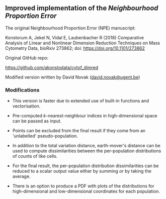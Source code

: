 ## Improved implementation of the *Neighbourhood Proportion Error*

The original Neighbourhood Proportion Error (NPE) manuscript:

Konstorum A, Jekel N, Vidal E, Laubenbacher R (2018) Comparative Analysis of Linear and Nonlinear Dimension Reduction Techniques on Mass Cytometry Data, 
bioRxiv 273862; doi: https://doi.org/10.1101/273862

Original GitHub repo:

https://github.com/akonstodata/cytof_dimred

Modified version written by David Novak (david.novak@ugent.be)

### Modifications

* This version is faster due to extended use of built-in functions and vectorisation.

* Pre-computed *k*-nearest-neighbour indices in high-dimensional space can be passed as input.

* Points can be excluded from the final result if they come from an 'unlabelled' pseudo-population.

* In addition to the total variation distance, earth-mover's distance can be used to compute dissimilarities between the per-population distributions of counts of like cells.

* For the final result, the per-population distribution dissimilarities can be reduced to a scalar output value either by summing *or* by taking the average.

* There is an option to produce a PDF with plots of the distributions for high-dimensional and low-dimensional coordinates for each population.
